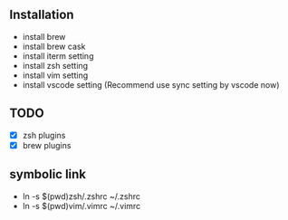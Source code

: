 ## Installation

* install brew
* install brew cask
* install iterm setting
* install zsh setting
* install vim setting
* install vscode setting (Recommend use sync setting by vscode now)

## TODO
- [x] zsh plugins
- [x] brew plugins

## symbolic link
- ln -s  $(pwd)zsh/.zshrc ~/.zshrc
- ln -s  $(pwd)vim/.vimrc ~/.vimrc
